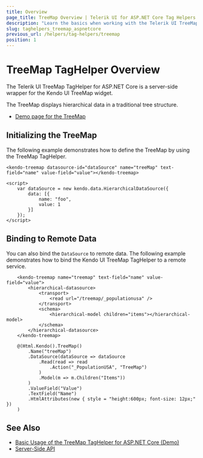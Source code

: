 ```yaml
---
title: Overview
page_title: TreeMap Overview | Telerik UI for ASP.NET Core Tag Helpers
description: "Learn the basics when working with the Telerik UI TreeMap TagHelper for ASP.NET Core (MVC 6 or ASP.NET Core MVC)."
slug: taghelpers_treemap_aspnetcore
previous_url: /helpers/tag-helpers/treemap
position: 1
---
```


# TreeMap TagHelper Overview

The Telerik UI TreeMap TagHelper for ASP.NET Core is a server-side wrapper for the Kendo UI TreeMap widget.

The TreeMap displays hierarchical data in a traditional tree structure.

* [Demo page for the TreeMap](https://demos.telerik.com/aspnet-core/treemap/tag-helper)

## Initializing the TreeMap

The following example demonstrates how to define the TreeMap by using the TreeMap TagHelper.

    <kendo-treemap datasource-id="dataSource" name="treeMap" text-field="name" value-field="value"></kendo-treemap>

    <script>
        var dataSource = new kendo.data.HierarchicalDataSource({
            data: [{
                name: "foo",
                value: 1
            }]
        });
    </script>

## Binding to Remote Data

You can also bind the `DataSource` to remote data. The following example demonstrates how to bind the Kendo UI TreeMap TagHelper to a remote service.

```tagHelper
    <kendo-treemap name="treemap" text-field="name" value-field="value">
        <hierarchical-datasource>
            <transport>
                <read url="/treemap/_populationusa" />
            </transport>
            <schema>
                <hierarchical-model children="items"></hierarchical-model>
            </schema>
        </hierarchical-datasource>
    </kendo-treemap>

```
```cshtml
    @(Html.Kendo().TreeMap()
        .Name("treeMap")
        .DataSource(dataSource => dataSource
            .Read(read => read
                .Action("_PopulationUSA", "TreeMap")
            )
            .Model(m => m.Children("Items"))
        )
        .ValueField("Value")
        .TextField("Name")
        .HtmlAttributes(new { style = "height:600px; font-size: 12px;" })
    )
```

## See Also

* [Basic Usage of the TreeMap TagHelper for ASP.NET Core (Demo)](https://demos.telerik.com/aspnet-core/treemap/tag-helper)
* [Server-Side API](/api/treemap)
